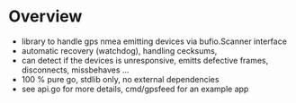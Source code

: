# Overview 

- library to handle gps nmea emitting devices via bufio.Scanner interface
- automatic recovery (watchdog), handling cecksums,
- can detect if the devices is unresponsive, emitts defective frames, disconnects, missbehaves ...
- 100 % pure go, stdlib only, no external dependencies 
- see api.go for more details, cmd/gpsfeed for an example app
